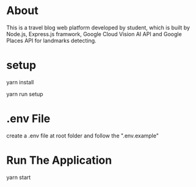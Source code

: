 # About
This is a travel blog web platform developed by student, 
which is built by Node.js, Express.js framwork, Google Cloud Vision AI API and Google Places API for landmarks detecting.

# setup
yarn install

yarn run setup

# .env File
create a .env file at root folder and follow the ".env.example"

# Run The Application
yarn start
